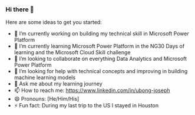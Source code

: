 ### Hi there 👋


Here are some ideas to get you started:

- 🔭 I’m currently working on building my technical skill in Microsoft Power Platform
- 🌱 I’m currently learning Microsoft Power Platform in the NG30 Days of learning and the Microsoft Cloud Skill challenge
- 👯 I’m looking to collaborate on everything Data Analytics and Microsoft Power Platform
- 🤔 I’m looking for help with technical concepts and improving in building machine learning models
- 💬 Ask me about my learning journey
- 📫 How to reach me: https://www.linkedin.com/in/ubong-joseph
- 😄 Pronouns: [He/Him/His]
- ⚡ Fun fact: During my last trip to the US I stayed in Houston
